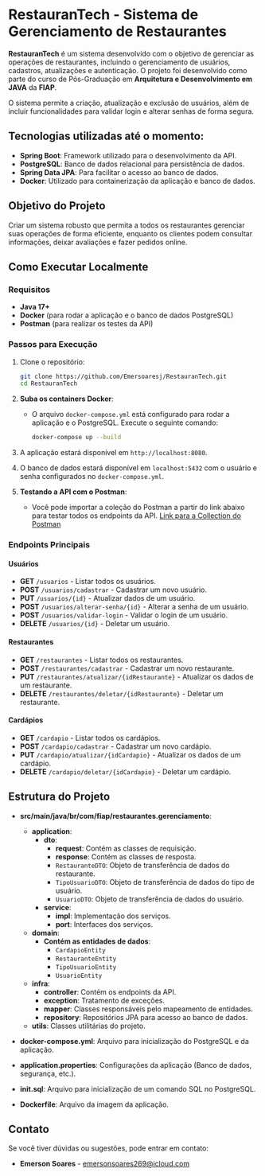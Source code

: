 
# RestauranTech - Sistema de Gerenciamento de Restaurantes

**RestauranTech** é um sistema desenvolvido com o objetivo de gerenciar as operações de restaurantes, incluindo o gerenciamento de usuários, cadastros, atualizações e autenticação. O projeto foi desenvolvido como parte do curso de Pós-Graduação em **Arquitetura e Desenvolvimento em JAVA** da **FIAP**.

O sistema permite a criação, atualização e exclusão de usuários, além de incluir funcionalidades para validar login e alterar senhas de forma segura.

## Tecnologias utilizadas até o momento:

- **Spring Boot**: Framework utilizado para o desenvolvimento da API.
- **PostgreSQL**: Banco de dados relacional para persistência de dados.
- **Spring Data JPA**: Para facilitar o acesso ao banco de dados.
- **Docker**: Utilizado para containerização da aplicação e banco de dados.

## Objetivo do Projeto

Criar um sistema robusto que permita a todos os restaurantes gerenciar suas operações de forma eficiente, enquanto os clientes podem consultar informações, deixar avaliações e fazer pedidos online.

## Como Executar Localmente

### Requisitos

- **Java 17+**
- **Docker** (para rodar a aplicação e o banco de dados PostgreSQL)
- **Postman** (para realizar os testes da API)

### Passos para Execução

1. Clone o repositório:
   ```bash
   git clone https://github.com/Emersoaresj/RestauranTech.git
   cd RestauranTech
   ```

2. **Suba os containers Docker**:
   - O arquivo `docker-compose.yml` está configurado para rodar a aplicação e o PostgreSQL. Execute o seguinte comando:
     ```bash
     docker-compose up --build
     ```

3. A aplicação estará disponível em `http://localhost:8080`.

4. O banco de dados estará disponível em `localhost:5432` com o usuário e senha configurados no `docker-compose.yml`.

5. **Testando a API com o Postman**:
   - Você pode importar a coleção do Postman a partir do link abaixo para testar todos os endpoints da API.
[Link para a Collection do Postman](https://github.com/Emersoaresj/collections-PosTech/blob/main/RestauranTech.postman_collection.json)

### Endpoints Principais

#### **Usuários**
- **GET** `/usuarios` - Listar todos os usuários.
- **POST** `/usuarios/cadastrar` - Cadastrar um novo usuário.
- **PUT** `/usuarios/{id}` - Atualizar dados de um usuário.
- **POST** `/usuarios/alterar-senha/{id}` - Alterar a senha de um usuário.
- **POST** `/usuarios/validar-login` - Validar o login de um usuário.
- **DELETE** `/usuarios/{id}` - Deletar um usuário.

#### **Restaurantes**
- **GET** `/restaurantes` - Listar todos os restaurantes.
- **POST** `/restaurantes/cadastrar` - Cadastrar um novo restaurante.
- **PUT** `/restaurantes/atualizar/{idRestaurante}` - Atualizar os dados de um restaurante.
- **DELETE** `/restaurantes/deletar/{idRestaurante}` - Deletar um restaurante.

#### **Cardápios**
- **GET** `/cardapio` - Listar todos os cardápios.
- **POST** `/cardapio/cadastrar` - Cadastrar um novo cardápio.
- **PUT** `/cardapio/atualizar/{idCardapio}` - Atualizar os dados de um cardápio.
- **DELETE** `/cardapio/deletar/{idCardapio}` - Deletar um cardápio.

## Estrutura do Projeto

- **src/main/java/br/com/fiap/restaurantes.gerenciamento**:
  - **application**:
    - **dto**:
      - **request**: Contém as classes de requisição.
      - **response**: Contém as classes de resposta.
      - `RestauranteDTO`: Objeto de transferência de dados do restaurante.
      - `TipoUsuarioDTO`: Objeto de transferência de dados do tipo de usuário.
      - `UsuarioDTO`: Objeto de transferência de dados do usuário.
    - **service**:
      - **impl**: Implementação dos serviços.
      - **port**: Interfaces dos serviços.
  - **domain**:
    - **Contém as entidades de dados**:
       - `CardapioEntity`
       - `RestauranteEntity`
       - `TipoUsuarioEntity`
       - `UsuarioEntity`
  - **infra**:
    - **controller**: Contém os endpoints da API.
    - **exception**: Tratamento de exceções.
    - **mapper**: Classes responsáveis pelo mapeamento de entidades.
    - **repository**: Repositórios JPA para acesso ao banco de dados.
  - **utils**: Classes utilitárias do projeto.


- **docker-compose.yml**: Arquivo para inicialização do PostgreSQL e da aplicação.
- **application.properties**: Configurações da aplicação (Banco de dados, segurança, etc.).
- **init.sql**: Arquivo para inicialização de um comando SQL no PostgreSQL.
- **Dockerfile**: Arquivo da imagem da aplicação.


## Contato

Se você tiver dúvidas ou sugestões, pode entrar em contato:

- **Emerson Soares** - [emersonsoares269@icloud.com](mailto:emersonsoares269@icloud.com)

